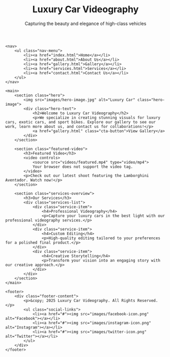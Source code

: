 <!DOCTYPE html>
<html lang="en">
<head>
    <meta charset="UTF-8">
    <meta name="viewport" content="width=device-width, initial-scale=1.0">
    <title>Luxury Car Videography - Home</title>
    <link rel="stylesheet" href="css/style.css">
</head>
<body>
    <header>
        <div class="header-container">
            <h1>Luxury Car Videography</h1>
            <p>Capturing the beauty and elegance of high-class vehicles</p>
        </div>
    </header>

    <nav>
        <ul class="nav-menu">
            <li><a href="index.html">Home</a></li>
            <li><a href="about.html">About Us</a></li>
            <li><a href="gallery.html">Gallery</a></li>
            <li><a href="services.html">Services</a></li>
            <li><a href="contact.html">Contact Us</a></li>
        </ul>
    </nav>

    <main>
        <section class="hero">
            <img src="images/hero-image.jpg" alt="Luxury Car" class="hero-image">
            <div class="hero-text">
                <h2>Welcome to Luxury Car Videography</h2>
                <p>We specialize in creating stunning visuals for luxury cars, exotic cars, and sport bikes. Explore our gallery to see our work, learn more about us, and contact us for collaborations!</p>
                <a href="gallery.html" class="cta-button">View Gallery</a>
            </div>
        </section>

        <section class="featured-video">
            <h3>Featured Video</h3>
            <video controls>
                <source src="videos/featured.mp4" type="video/mp4">
                Your browser does not support the video tag.
            </video>
            <p>Check out our latest shoot featuring the Lamborghini Aventador. Watch now!</p>
        </section>

        <section class="services-overview">
            <h3>Our Services</h3>
            <div class="services-list">
                <div class="service-item">
                    <h4>Professional Videography</h4>
                    <p>Capture your luxury cars in the best light with our professional videography services.</p>
                </div>
                <div class="service-item">
                    <h4>Custom Editing</h4>
                    <p>High-quality editing tailored to your preferences for a polished final product.</p>
                </div>
                <div class="service-item">
                    <h4>Creative Storytelling</h4>
                    <p>Transform your vision into an engaging story with our creative approach.</p>
                </div>
            </div>
        </section>
    </main>

    <footer>
        <div class="footer-content">
            <p>&copy; 2025 Luxury Car Videography. All Rights Reserved.</p>
            <ul class="social-links">
                <li><a href="#"><img src="images/facebook-icon.png" alt="Facebook"></a></li>
                <li><a href="#"><img src="images/instagram-icon.png" alt="Instagram"></a></li>
                <li><a href="#"><img src="images/twitter-icon.png" alt="Twitter"></a></li>
            </ul>
        </div>
    </footer>
</body>
</html>

